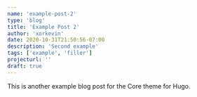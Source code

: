 ```yaml
---
name: 'example-post-2'
type: 'blog'
title: 'Example Post 2'
author: 'xorkevin'
date: 2020-10-31T21:50:56-07:00
description: 'Second example'
tags: ['example', 'filler']
projecturl: ''
draft: true
---
```


This is another example blog post for the Core theme for Hugo.
